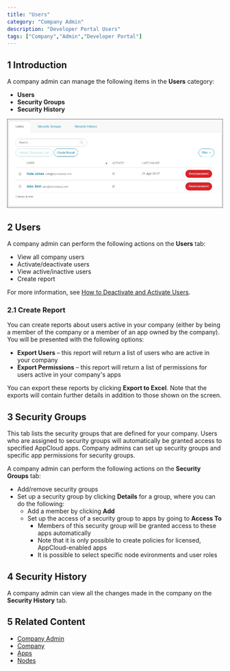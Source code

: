 ```yaml
---
title: "Users"
category: "Company Admin"
description: "Developer Portal Users"
tags: ["Company","Admin","Developer Portal"]
---
```


## 1 Introduction

A company admin can manage the following items in the **Users** category:

* **Users**
* **Security Groups**
* **Security History**

![](attachments/usersettings.jpg)

## 2 Users

A company admin can perform the following actions on the **Users** tab:

* View all company users
* Activate/deactivate users
* View active/inactive users
* Create report

For more information, see [How to Deactivate and Activate Users](/developerportal/howto/deactivate-users).

### 2.1 Create Report

You can create reports about users active in your company (either by being a member of the company or a member of an app owned by the company). You will be presented with the following options:

* **Export Users** – this report will return a list of users who are active in your company
* **Export Permissions** – this report will return a list of permissions for users active in your company's apps

You can export these reports by clicking **Export to Excel**. Note that the exports will contain further details in addition to those shown on the screen.

## 3 Security Groups

This tab lists the security groups that are defined for your company. Users who are assigned to security groups will automatically be granted access to specified AppCloud apps. Company admins can set up security groups and specific app permissions for security groups.

A company admin can perform the following actions on the **Security Groups** tab:

*   Add/remove security groups
*   Set up a security group by clicking **Details** for a group, where you can do the following:
    * Add a member by clicking **Add**
    * Set up the access of a security group to apps by going to **Access To**
        * Members of this security group will be granted access to these apps automatically
        * Note that it is only possible to create policies for licensed, AppCloud-enabled apps
        * It is possible to select specific node evironments and user roles

## 4 Security History

A company admin can view all the changes made in the company on the **Security History** tab.

## 5 Related Content

* [Company Admin](index)
* [Company](company)
* [Apps](apps)
* [Nodes](nodes)
